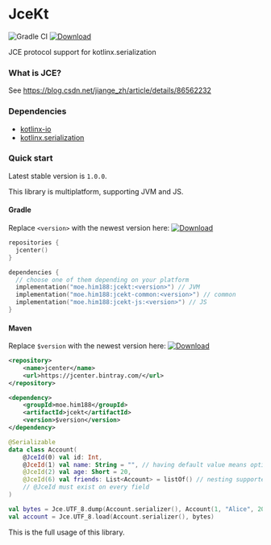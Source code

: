 # JceKt
![Gradle CI](https://github.com/him188/jcekt/workflows/Gradle%20CI/badge.svg?branch=master)
[![Download](https://api.bintray.com/packages/him188moe/jcekt/jcekt/images/download.svg)](https://bintray.com/him188moe/jcekt/jcekt/)

JCE protocol support for kotlinx.serialization

### What is JCE?
See https://blog.csdn.net/jiange_zh/article/details/86562232

### Dependencies
- [kotlinx-io](https://github.com/kotlin/kotlinx-io)
- [kotlinx.serialization](https://github.com/kotlin/kotlinx.serialization)

### Quick start

Latest stable version is `1.0.0`.

This library is multiplatform, supporting JVM and JS.

#### Gradle
Replace `<version>` with the newest version here: [![Download](https://api.bintray.com/packages/him188moe/jcekt/jcekt/images/download.svg)](https://bintray.com/him188moe/jcekt/jcekt/)

```kotlin
repositories {
  jcenter()
}
```

```kotlin
dependencies {
  // choose one of them depending on your platform
  implementation("moe.him188:jcekt:<version>") // JVM
  implementation("moe.him188:jcekt-common:<version>") // common
  implementation("moe.him188:jcekt-js:<version>") // JS
}
```


#### Maven
Replace `$version` with the newest version here: [![Download](https://api.bintray.com/packages/him188moe/jcekt/jcekt/images/download.svg)](https://bintray.com/him188moe/jcekt/jcekt/)

```xml
<repository>
    <name>jcenter</name>
    <url>https://jcenter.bintray.com/</url>
</repository>
```
```xml
<dependency>
    <groupId>moe.him188</groupId>
    <artifactId>jcekt</artifactId>
    <version>$version</version>
</dependency>
```



```kotlin
@Serializable
data class Account(
    @JceId(0) val id: Int, 
    @JceId(1) val name: String = "", // having default value means optional
    @JceId(2) val age: Short = 20,
    @JceId(6) val friends: List<Account> = listOf() // nesting supported
    // @JceId must exist on every field
)

val bytes = Jce.UTF_8.dump(Account.serializer(), Account(1, "Alice", 20, listOf(Account(2, "Bob", 22))))
val account = Jce.UTF_8.load(Account.serializer(), bytes)
```

This is the full usage of this library.

